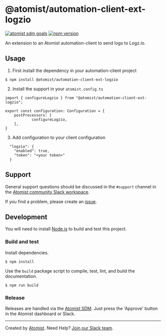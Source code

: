 # @atomist/automation-client-ext-logzio

[![atomist sdm goals](http://badge.atomist.com/T29E48P34/atomist/automation-client-ext-logzio/d6848374-7a8b-429a-a670-72c7c20c33f7)](https://app.atomist.com/workspace/T29E48P34)
[![npm version](https://img.shields.io/npm/v/@atomist/automation-client-ext-logzio.svg)](https://www.npmjs.com/package/@atomist/automation-client-ext-logzio)

An extension to an Atomist automation-client to send logs to Logz.io.

## Usage

1. First install the dependency in your automation-client project

```
$ npm install @atomist/automation-client-ext-logzio
```

2. Install the support in your `atomist.config.ts`

```
import { configureLogzio } from "@atomist/automation-client-ext-logzio";

export const configuration: Configuration = {
    postProcessors: [
            configureLogzio,
    ],
}
```

3. Add configuration to your client configuration

```
  "logzio": {
    "enabled": true,
    "token": "<your token>"
  }
```

## Support

General support questions should be discussed in the `#support`
channel in the [Atomist community Slack workspace][slack].

If you find a problem, please create an [issue][].

[issue]: https://github.com/atomist/automation-client-ext-logzio/issues

## Development

You will need to install [Node.js][node] to build and test this
project.

[node]: https://nodejs.org/ (Node.js)

### Build and test

Install dependencies.

```
$ npm install
```

Use the `build` package script to compile, test, lint, and build the
documentation.

```
$ npm run build
```

### Release

Releases are handled via the [Atomist SDM][atomist-sdm].  Just press
the 'Approve' button in the Atomist dashboard or Slack.

[atomist-sdm]: https://github.com/atomist/atomist-sdm (Atomist Software Delivery Machine)

---

Created by [Atomist][atomist].
Need Help?  [Join our Slack team][slack].

[atomist]: https://atomist.com/ (Atomist - How Teams Deliver Software)
[slack]: https://join.atomist.com/ (Atomist Community Slack)
